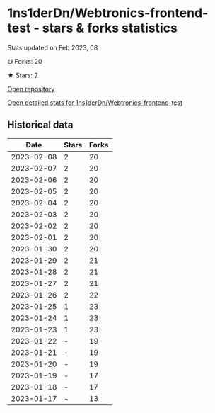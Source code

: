 # 1ns1derDn/Webtronics-frontend-test - stars & forks statistics

Stats updated on Feb 2023, 08

☋ Forks: 20

★ Stars: 2

[Open repository](https://github.com/1ns1derDn/Webtronics-frontend-test)

[Open detailed stats for 1ns1derDn/Webtronics-frontend-test](https://reviewgithub.com/rep/1ns1derDn/Webtronics-frontend-test)

## Historical data
| Date | Stars | Forks |
|------|-------|-------|
| 2023-02-08 | 2 | 20 | 
| 2023-02-07 | 2 | 20 | 
| 2023-02-06 | 2 | 20 | 
| 2023-02-05 | 2 | 20 | 
| 2023-02-04 | 2 | 20 | 
| 2023-02-03 | 2 | 20 | 
| 2023-02-02 | 2 | 20 | 
| 2023-02-01 | 2 | 20 | 
| 2023-01-30 | 2 | 20 | 
| 2023-01-29 | 2 | 21 | 
| 2023-01-28 | 2 | 21 | 
| 2023-01-27 | 2 | 21 | 
| 2023-01-26 | 2 | 22 | 
| 2023-01-25 | 1 | 23 | 
| 2023-01-24 | 1 | 23 | 
| 2023-01-23 | 1 | 23 | 
| 2023-01-22 | - | 19 | 
| 2023-01-21 | - | 19 | 
| 2023-01-20 | - | 19 | 
| 2023-01-19 | - | 17 | 
| 2023-01-18 | - | 17 | 
| 2023-01-17 | - | 13 | 

